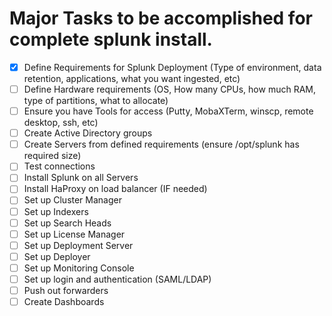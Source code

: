 # Major Tasks to be accomplished for complete splunk install.

- [x] Define Requirements for Splunk Deployment (Type of environment, data retention, applications, what you want ingested, etc)
- [ ] Define Hardware requirements (OS, How many CPUs, how much RAM, type of partitions, what to allocate)
- [ ] Ensure you have Tools for access (Putty, MobaXTerm, winscp, remote desktop, ssh, etc)
- [ ] Create Active Directory groups
- [ ] Create Servers from defined requirements (ensure /opt/splunk has required size)
- [ ] Test connections
- [ ] Install Splunk on all Servers
- [ ] Install HaProxy on load balancer (IF needed)
- [ ] Set up Cluster Manager
- [ ] Set up Indexers
- [ ] Set up Search Heads
- [ ] Set up License Manager
- [ ] Set up Deployment Server
- [ ] Set up Deployer
- [ ] Set up Monitoring Console
- [ ] Set up login and authentication (SAML/LDAP)
- [ ] Push out forwarders
- [ ] Create Dashboards
